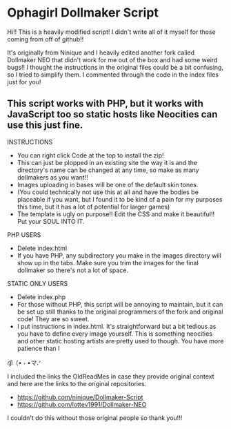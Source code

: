 Ophagirl Dollmaker Script
==========================

Hi!! This is a heavily modified script! I didn't write all of it myself for those coming from off of github!!

It's originally from Ninique and I heavily edited another fork called Dollmaker NEO that didn't work for me out of the box 
and had some weird bugs!! I thought the instructions in the original files could be a bit confusing, so I tried to simplify them. 
I commented through the code in the index files just for you!

This script works with PHP, but it works with JavaScript too so static hosts like Neocities can use this just fine.
---------------------------------------

INSTRUCTIONS

- You can right click Code at the top to install the zip!
- This can just be plopped in an existing site the way it is and the directory's name can be changed at any time, so make as many dollmakers as you want!! 
- Images uploading in bases will be one of the default skin tones.
- (You could technically not use this at all and have the bodies be placeable if you want, but I found it to be kind of a pain for my purposes this time, but it has a lot of potential for larger games)
- The template is ugly on purpose!! Edit the CSS and make it beautiful!! Put your SOUL INTO IT.

PHP USERS
- Delete index.html
- If you have PHP, any subdirectory you make in the images directory will show up in the tabs. Make sure you trim the images for the final dollmaker so there's not a lot of space.

STATIC ONLY USERS 

- Delete index.php
- For those without PHP, this script will be annoying to maintain,  but it can be set up still thanks to the original programmers of the fork and original code! They are so sweet. 
- I put instructions in index.html. It's straightforward but a bit tedious as you have to define every image yourself.  This is something neocities and other static hosting artists are pretty used to though. You have more patience than I

ദ്ദി（• ˕ •マ.ᐟ

I included the links the OldReadMes in case they provide original context and here are the links to the original repositories.

- https://github.com/ninique/Dollmaker-Script
- https://github.com/lottev1991/Dollmaker-NEO

I couldn't do this without those original people so thank you!!!




